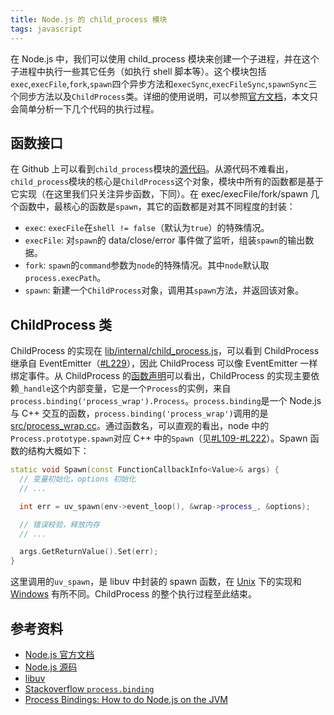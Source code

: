 ```yaml
---
title: Node.js 的 child_process 模块
tags: javascript
---
```


在 Node.js 中，我们可以使用 child_process 模块来创建一个子进程，并在这个子进程中执行一些其它任务（如执行 shell 脚本等）。这个模块包括`exec`,`execFile`,`fork`,`spawn`四个异步方法和`execSync`,`execFileSync`,`spawnSync`三个同步方法以及`ChildProcess`类。详细的使用说明，可以参照[官方文档](https://nodejs.org/api/child_process.html)，本文只会简单分析一下几个代码的执行过程。

## 函数接口
在 Github 上可以看到`child_process`模块的[源代码](https://github.com/nodejs/node/blob/master/lib/child_process.js)。从源代码不难看出，`child_process`模块的核心是`ChildProcess`这个对象，模块中所有的函数都是基于它实现（在这里我们只关注异步函数，下同）。在 exec/execFile/fork/spawn 几个函数中，最核心的函数是`spawn`，其它的函数都是对其不同程度的封装：
- `exec`: `execFile`在`shell != false`（默认为`true`）的特殊情况。
- `execFile`: 对`spawn`的 data/close/error 事件做了监听，组装`spawn`的输出数据。
- `fork`: `spawn`的`command`参数为`node`的特殊情况。其中`node`默认取`process.execPath`。
- `spawn`: 新建一个`ChildProcess`对象，调用其`spawn`方法，并返回该对象。

## ChildProcess 类
ChildProcess 的实现在 [lib/internal/child_process.js](https://github.com/nodejs/node/blob/master/lib/internal/child_process.js)，可以看到 ChildProcess 继承自 EventEmitter（[#L229](https://github.com/nodejs/node/blob/master/lib/internal/child_process.js#L229)），因此 ChildProcess 可以像 EventEmitter 一样绑定事件。从 ChildProcess 的[函数声明](https://github.com/nodejs/node/blob/master/lib/internal/child_process.js#L164-L228)可以看出，ChildProcess 的实现主要依赖`_handle`这个内部变量，它是一个`Process`的实例，来自`process.binding('process_wrap').Process`。`process.binding`是一个 Node.js 与 C++ 交互的函数，`process.binding('process_wrap')`调用的是 [src/process_wrap.cc](https://github.com/nodejs/node/blob/master/src/process_wrap.cc)。通过函数名，可以直观的看出，node 中的`Process.prototype.spawn`对应 C++ 中的`Spawn`（见[#L109-#L222](https://github.com/nodejs/node/blob/master/src/process_wrap.cc#L109-#L222)）。Spawn 函数的结构大概如下：
```cpp
static void Spawn(const FunctionCallbackInfo<Value>& args) {
  // 变量初始化，options 初始化
  // ...

  int err = uv_spawn(env->event_loop(), &wrap->process_, &options);

  // 错误校验，释放内存
  // ...

  args.GetReturnValue().Set(err);
}
```
这里调用的`uv_spawn`，是 libuv 中封装的 spawn 函数，在 [Unix](https://github.com/libuv/libuv/blob/master/src/unix/process.c#L386) 下的实现和 [Windows](https://github.com/libuv/libuv/blob/master/src/win/process.c#L926) 有所不同。ChildProcess 的整个执行过程至此结束。

## 参考资料
- [Node.js 官方文档](https://nodejs.org/api/child_process.html)
- [Node.js 源码](https://github.com/nodejs/node)
- [libuv](https://github.com/libuv/libuv)
- [Stackoverflow `process.binding`](http://stackoverflow.com/questions/24042861/nodejs-what-does-process-binding-mean)
- [Process Bindings: How to do Node.js on the JVM](http://lanceball.com/process-bindings/#/)
